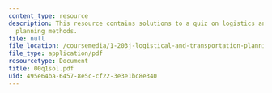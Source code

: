```yaml
---
content_type: resource
description: This resource contains solutions to a quiz on logistics and transportation
  planning methods.
file: null
file_location: /coursemedia/1-203j-logistical-and-transportation-planning-methods-fall-2006/495e64ba64578e5ccf223e3e1bc8e340_00q1sol.pdf
file_type: application/pdf
resourcetype: Document
title: 00q1sol.pdf
uid: 495e64ba-6457-8e5c-cf22-3e3e1bc8e340
---
```

